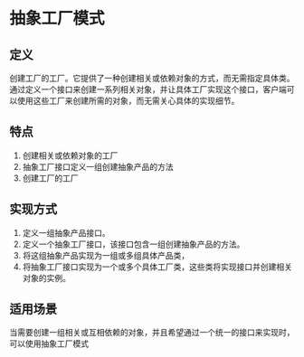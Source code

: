 # 抽象工厂模式
## 定义
创建工厂的工厂。它提供了一种创建相关或依赖对象的方式，而无需指定具体类。通过定义一个接口来创建一系列相关对象，并让具体工厂实现这个接口，客户端可以使用这些工厂来创建所需的对象，而无需关心具体的实现细节。
## 特点
1. 创建相关或依赖对象的工厂
2. 抽象工厂接口定义一组创建抽象产品的方法
3. 创建工厂的工厂
## 实现方式
1. 定义一组抽象产品接口。
2. 定义一个抽象工厂接口，该接口包含一组创建抽象产品的方法。
3. 将这组抽象产品实现为一组或多组具体产品类，
4. 将抽象工厂接口实现为一个或多个具体工厂类，这些类将实现接口并创建相关对象的实例。

## 适用场景
当需要创建一组相关或互相依赖的对象，并且希望通过一个统一的接口来实现时，可以使用抽象工厂模式